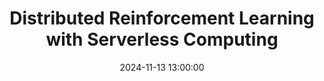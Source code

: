 ---
type: lecture
date: 2024-11-13 13:00:00
title: "Graph Edge Re-growth and Partitioning for the Verification of Large Designs in Logic Synthesis"
title: "Distributed Reinforcement Learning with Serverless Computing"
thumbnail: 
presenter: "Prof. Shaoyi Huang and Hanfei Yu | Stevens Institute of Technology"
links: 
    - url: /assets/2024_11_13_seminar.pdf
      name: slides
    - url: https://youtu.be/oHCsnkX7sIY
      name: video
---